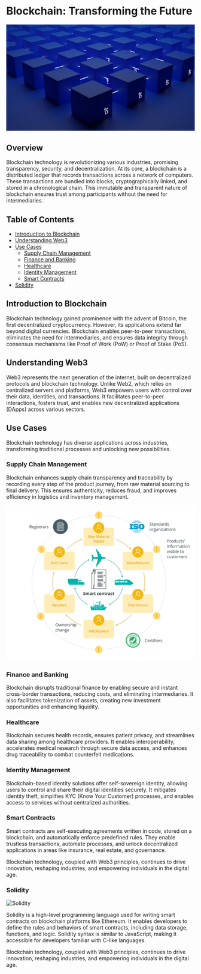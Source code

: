 # Blockchain: Transforming the Future

![Blockchain](images/blockchain_.png "Blockchain")

## Overview
Blockchain technology is revolutionizing various industries, promising transparency, security, and decentralization. At its core, a blockchain is a distributed ledger that records transactions across a network of computers. These transactions are bundled into blocks, cryptographically linked, and stored in a chronological chain. This immutable and transparent nature of blockchain ensures trust among participants without the need for intermediaries.

## Table of Contents
- [Introduction to Blockchain](#introduction-to-blockchain)
- [Understanding Web3](#understanding-web3)
- [Use Cases](#use-cases)
  - [Supply Chain Management](#supply-chain-management)
  - [Finance and Banking](#finance-and-banking)
  - [Healthcare](#healthcare)
  - [Identity Management](#identity-management)
  - [Smart Contracts](#smart-contracts)
- [Solidity](#solidity)  

## Introduction to Blockchain
Blockchain technology gained prominence with the advent of Bitcoin, the first decentralized cryptocurrency. However, its applications extend far beyond digital currencies. Blockchain enables peer-to-peer transactions, eliminates the need for intermediaries, and ensures data integrity through consensus mechanisms like Proof of Work (PoW) or Proof of Stake (PoS).

## Understanding Web3
Web3 represents the next generation of the internet, built on decentralized protocols and blockchain technology. Unlike Web2, which relies on centralized servers and platforms, Web3 empowers users with control over their data, identities, and transactions. It facilitates peer-to-peer interactions, fosters trust, and enables new decentralized applications (DApps) across various sectors.

## Use Cases
Blockchain technology has diverse applications across industries, transforming traditional processes and unlocking new possibilities.

### Supply Chain Management
Blockchain enhances supply chain transparency and traceability by recording every step of the product journey, from raw material sourcing to final delivery. This ensures authenticity, reduces fraud, and improves efficiency in logistics and inventory management.

![Supply Chain Management](images/supply-chain_.png "Supply Chain Management")

### Finance and Banking
Blockchain disrupts traditional finance by enabling secure and instant cross-border transactions, reducing costs, and eliminating intermediaries. It also facilitates tokenization of assets, creating new investment opportunities and enhancing liquidity.

### Healthcare
Blockchain secures health records, ensures patient privacy, and streamlines data sharing among healthcare providers. It enables interoperability, accelerates medical research through secure data access, and enhances drug traceability to combat counterfeit medications.

### Identity Management
Blockchain-based identity solutions offer self-sovereign identity, allowing users to control and share their digital identities securely. It mitigates identity theft, simplifies KYC (Know Your Customer) processes, and enables access to services without centralized authorities.

### Smart Contracts
Smart contracts are self-executing agreements written in code, stored on a blockchain, and automatically enforce predefined rules. They enable trustless transactions, automate processes, and unlock decentralized applications in areas like insurance, real estate, and governance.

Blockchain technology, coupled with Web3 principles, continues to drive innovation, reshaping industries, and empowering individuals in the digital age.

### Solidity

![Solidity](images/solidity_intro.jpg "Solidity")

Solidity is a high-level programming language used for writing smart contracts on blockchain platforms like Ethereum. It enables developers to define the rules and behaviors of smart contracts, including data storage, functions, and logic. Solidity syntax is similar to JavaScript, making it accessible for developers familiar with C-like languages.

Blockchain technology, coupled with Web3 principles, continues to drive innovation, reshaping industries, and empowering individuals in the digital age.
